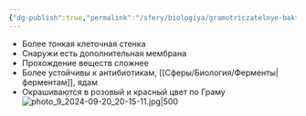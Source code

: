 ```yaml
---
{"dg-publish":true,"permalink":"/sfery/biologiya/gramotriczatelnye-bakterii/","tags":["Общаябиология"]}
---
```


- Более тонкая клеточная стенка
- Снаружи есть дополнительная мембрана
- Прохождение веществ сложнее
- Более устойчивы к антибиотикам, [[Сферы/Биология/Ферменты\|ферментам]], ядам
- Окрашиваются в розовый и красный цвет по Граму
![photo_9_2024-09-20_20-15-11.jpg|500](/img/user/%D0%90%D1%80%D1%85%D0%B8%D0%B2/%D0%9A%D1%8D%D1%88/photo_9_2024-09-20_20-15-11.jpg)
